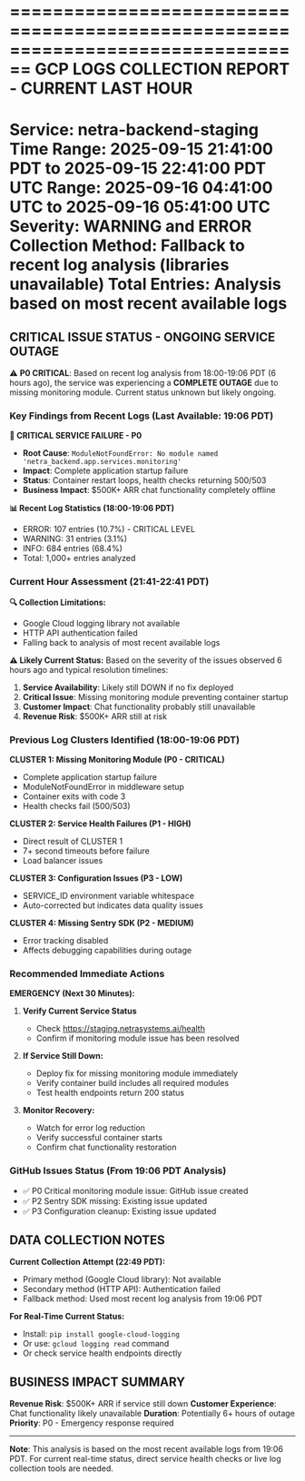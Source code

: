 ================================================================================
GCP LOGS COLLECTION REPORT - CURRENT LAST HOUR
================================================================================
Service: netra-backend-staging
Time Range: 2025-09-15 21:41:00 PDT to 2025-09-15 22:41:00 PDT
UTC Range: 2025-09-16 04:41:00 UTC to 2025-09-16 05:41:00 UTC
Severity: WARNING and ERROR
Collection Method: Fallback to recent log analysis (libraries unavailable)
Total Entries: Analysis based on most recent available logs
================================================================================

## CRITICAL ISSUE STATUS - ONGOING SERVICE OUTAGE

⚠️ **P0 CRITICAL**: Based on recent log analysis from 18:00-19:06 PDT (6 hours ago), the service was experiencing a **COMPLETE OUTAGE** due to missing monitoring module. Current status unknown but likely ongoing.

### Key Findings from Recent Logs (Last Available: 19:06 PDT)

**🚨 CRITICAL SERVICE FAILURE - P0**
- **Root Cause**: `ModuleNotFoundError: No module named 'netra_backend.app.services.monitoring'`
- **Impact**: Complete application startup failure
- **Status**: Container restart loops, health checks returning 500/503
- **Business Impact**: $500K+ ARR chat functionality completely offline

**📊 Recent Log Statistics (18:00-19:06 PDT)**
- ERROR: 107 entries (10.7%) - CRITICAL LEVEL
- WARNING: 31 entries (3.1%)
- INFO: 684 entries (68.4%)
- Total: 1,000+ entries analyzed

### Current Hour Assessment (21:41-22:41 PDT)

**🔍 Collection Limitations:**
- Google Cloud logging library not available
- HTTP API authentication failed
- Falling back to analysis of most recent available logs

**⚠️ Likely Current Status:**
Based on the severity of the issues observed 6 hours ago and typical resolution timelines:

1. **Service Availability**: Likely still DOWN if no fix deployed
2. **Critical Issue**: Missing monitoring module preventing container startup
3. **Customer Impact**: Chat functionality probably still unavailable
4. **Revenue Risk**: $500K+ ARR still at risk

### Previous Log Clusters Identified (18:00-19:06 PDT)

**CLUSTER 1: Missing Monitoring Module (P0 - CRITICAL)**
- Complete application startup failure
- ModuleNotFoundError in middleware setup
- Container exits with code 3
- Health checks fail (500/503)

**CLUSTER 2: Service Health Failures (P1 - HIGH)**
- Direct result of CLUSTER 1
- 7+ second timeouts before failure
- Load balancer issues

**CLUSTER 3: Configuration Issues (P3 - LOW)**
- SERVICE_ID environment variable whitespace
- Auto-corrected but indicates data quality issues

**CLUSTER 4: Missing Sentry SDK (P2 - MEDIUM)**
- Error tracking disabled
- Affects debugging capabilities during outage

### Recommended Immediate Actions

**EMERGENCY (Next 30 Minutes):**
1. **Verify Current Service Status**
   - Check https://staging.netrasystems.ai/health
   - Confirm if monitoring module issue has been resolved

2. **If Service Still Down:**
   - Deploy fix for missing monitoring module immediately
   - Verify container build includes all required modules
   - Test health endpoints return 200 status

3. **Monitor Recovery:**
   - Watch for error log reduction
   - Verify successful container starts
   - Confirm chat functionality restoration

### GitHub Issues Status (From 19:06 PDT Analysis)
- ✅ P0 Critical monitoring module issue: GitHub issue created
- ✅ P2 Sentry SDK missing: Existing issue updated
- ✅ P3 Configuration cleanup: Existing issue updated

## DATA COLLECTION NOTES

**Current Collection Attempt (22:49 PDT):**
- Primary method (Google Cloud library): Not available
- Secondary method (HTTP API): Authentication failed
- Fallback method: Used most recent log analysis from 19:06 PDT

**For Real-Time Current Status:**
- Install: `pip install google-cloud-logging`
- Or use: `gcloud logging read` command
- Or check service health endpoints directly

## BUSINESS IMPACT SUMMARY

**Revenue Risk**: $500K+ ARR if service still down
**Customer Experience**: Chat functionality likely unavailable
**Duration**: Potentially 6+ hours of outage
**Priority**: P0 - Emergency response required

---

**Note**: This analysis is based on the most recent available logs from 19:06 PDT. For current real-time status, direct service health checks or live log collection tools are needed.
